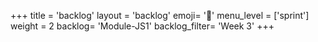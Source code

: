 +++
title = 'backlog'
layout = 'backlog'
emoji= '📝'
menu_level = ['sprint']
weight = 2
backlog= 'Module-JS1'
backlog_filter= 'Week 3'
+++


